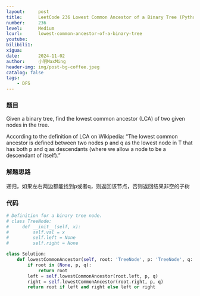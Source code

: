 ```yaml
---
layout:     post
title:      LeetCode 236 Lowest Common Ancestor of a Binary Tree (Python)
number:     236
level:      Medium
lcurl:      lowest-common-ancestor-of-a-binary-tree
youtube:    
bilibili1:  
xigua:      
date:       2024-11-02
author:     小明MaxMing
header-img: img/post-bg-coffee.jpeg
catalog: false
tags:
    - DFS
---
```


### 题目

Given a binary tree, find the lowest common ancestor (LCA) of two given nodes in the tree.

According to the definition of LCA on Wikipedia: “The lowest common ancestor is defined between two nodes p and q as the lowest node in T that has both p and q as descendants (where we allow a node to be a descendant of itself).”

### 解题思路

递归，如果左右两边都能找到p或者q，则返回该节点，否则返回结果非空的子树

### 代码
```python
# Definition for a binary tree node.
# class TreeNode:
#     def __init__(self, x):
#         self.val = x
#         self.left = None
#         self.right = None

class Solution:
    def lowestCommonAncestor(self, root: 'TreeNode', p: 'TreeNode', q: 'TreeNode') -> 'TreeNode':
        if root in (None, p, q):
            return root
        left = self.lowestCommonAncestor(root.left, p, q)
        right = self.lowestCommonAncestor(root.right, p, q)
        return root if left and right else left or right
```
